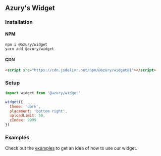 ## Azury's Widget

### Installation

#### NPM

```sh-session
npm i @azury/widget
yarn add @azury/widget
```

#### CDN

```html
<script src="https://cdn.jsdelivr.net/npm/@azury/widget@1"></script>
```

### Setup

```js
import widget from '@azury/widget'

widget({
  theme: 'dark',
  placement: 'bottom right',
  uploadLimit: 50,
  zIndex: 9999
})
```

### Examples

Check out the [examples](https://github.com/azurystudios/widget/tree/main/examples) to get an idea of how to use our widget.
